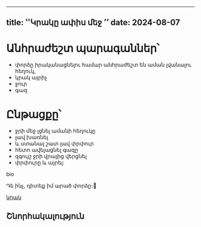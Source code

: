 ---
title: ՙՙԿրակը ափիս մեջ ՚՚
date: 2024-08-07
----


# Անհրաժեշտ պարագաններ՝ 

- փորձը իրականացնելու համար անհրաժեշտ են աման լվանալու հեղուկ, 
- կրակ այրիչ
- ջուր
- գազ

# Ընթացքը՝ 



- ջրի մեջ լցնել ամանի հեղուկը
- լավ խառնել 
- և ստանալ շատ լավ փրփուր
- հետո ավելացնել գազը 
- զգույշ ջրի վրայից վերցնել
- փրփուրը և այրել:







bio

Դե ինչ, դիտեք իմ արած փորձը։🧡

[կրակ](https://youtu.be/bWQdCeHujnw?si=cSUdqqIYgkTwvhDVՙ)
 
## Շնորհակալություն 
